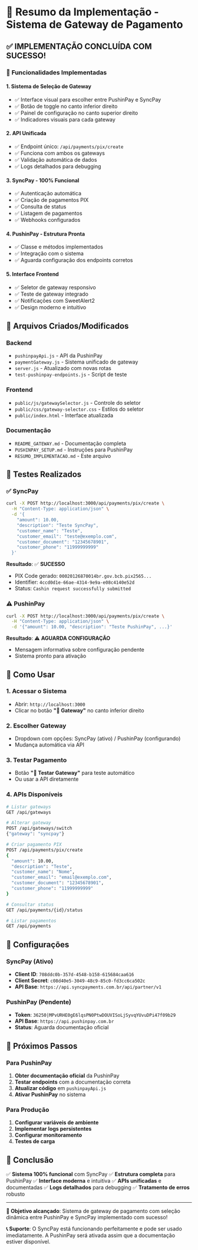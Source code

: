 # 🎉 Resumo da Implementação - Sistema de Gateway de Pagamento

## ✅ **IMPLEMENTAÇÃO CONCLUÍDA COM SUCESSO!**

### 🚀 **Funcionalidades Implementadas**

#### 1. **Sistema de Seleção de Gateway**
- ✅ Interface visual para escolher entre PushinPay e SyncPay
- ✅ Botão de toggle no canto inferior direito
- ✅ Painel de configuração no canto superior direito
- ✅ Indicadores visuais para cada gateway

#### 2. **API Unificada**
- ✅ Endpoint único: `/api/payments/pix/create`
- ✅ Funciona com ambos os gateways
- ✅ Validação automática de dados
- ✅ Logs detalhados para debugging

#### 3. **SyncPay - 100% Funcional**
- ✅ Autenticação automática
- ✅ Criação de pagamentos PIX
- ✅ Consulta de status
- ✅ Listagem de pagamentos
- ✅ Webhooks configurados

#### 4. **PushinPay - Estrutura Pronta**
- ✅ Classe e métodos implementados
- ✅ Integração com o sistema
- ✅ Aguarda configuração dos endpoints corretos

#### 5. **Interface Frontend**
- ✅ Seletor de gateway responsivo
- ✅ Teste de gateway integrado
- ✅ Notificações com SweetAlert2
- ✅ Design moderno e intuitivo

## 🔧 **Arquivos Criados/Modificados**

### Backend
- `pushinpayApi.js` - API da PushinPay
- `paymentGateway.js` - Sistema unificado de gateway
- `server.js` - Atualizado com novas rotas
- `test-pushinpay-endpoints.js` - Script de teste

### Frontend
- `public/js/gatewaySelector.js` - Controle do seletor
- `public/css/gateway-selector.css` - Estilos do seletor
- `public/index.html` - Interface atualizada

### Documentação
- `README_GATEWAY.md` - Documentação completa
- `PUSHINPAY_SETUP.md` - Instruções para PushinPay
- `RESUMO_IMPLEMENTACAO.md` - Este arquivo

## 🧪 **Testes Realizados**

### ✅ SyncPay
```bash
curl -X POST http://localhost:3000/api/payments/pix/create \
  -H "Content-Type: application/json" \
  -d '{
    "amount": 10.00,
    "description": "Teste SyncPay",
    "customer_name": "Teste",
    "customer_email": "teste@exemplo.com",
    "customer_document": "12345678901",
    "customer_phone": "11999999999"
  }'
```

**Resultado**: ✅ **SUCESSO**
- PIX Code gerado: `00020126870014br.gov.bcb.pix2565...`
- Identifier: `4ccd0d1e-66ae-4314-9e9a-e08c4140e52d`
- Status: `Cashin request successfully submitted`

### ⚠️ PushinPay
```bash
curl -X POST http://localhost:3000/api/payments/pix/create \
  -H "Content-Type: application/json" \
  -d '{"amount": 10.00, "description": "Teste PushinPay", ...}'
```

**Resultado**: ⚠️ **AGUARDA CONFIGURAÇÃO**
- Mensagem informativa sobre configuração pendente
- Sistema pronto para ativação

## 🎯 **Como Usar**

### 1. **Acessar o Sistema**
- Abrir: `http://localhost:3000`
- Clicar no botão **"🎯 Gateway"** no canto inferior direito

### 2. **Escolher Gateway**
- Dropdown com opções: SyncPay (ativo) / PushinPay (configurando)
- Mudança automática via API

### 3. **Testar Pagamento**
- Botão **"🧪 Testar Gateway"** para teste automático
- Ou usar a API diretamente

### 4. **APIs Disponíveis**
```bash
# Listar gateways
GET /api/gateways

# Alterar gateway
POST /api/gateways/switch
{"gateway": "syncpay"}

# Criar pagamento PIX
POST /api/payments/pix/create
{
  "amount": 10.00,
  "description": "Teste",
  "customer_name": "Nome",
  "customer_email": "email@exemplo.com",
  "customer_document": "12345678901",
  "customer_phone": "11999999999"
}

# Consultar status
GET /api/payments/{id}/status

# Listar pagamentos
GET /api/payments
```

## 🔐 **Configurações**

### SyncPay (Ativo)
- **Client ID**: `708ddc0b-357d-4548-b158-615684caa616`
- **Client Secret**: `c08d40e5-3049-48c9-85c0-fd3cc6ca502c`
- **API Base**: `https://api.syncpayments.com.br/api/partner/v1`

### PushinPay (Pendente)
- **Token**: `36250|MPvURHE0gE6lqsPN0PtwDOUVISoLjSyvqYUvuDPi47f09b29`
- **API Base**: `https://api.pushinpay.com.br`
- **Status**: Aguarda documentação oficial

## 🚨 **Próximos Passos**

### Para PushinPay
1. **Obter documentação oficial** da PushinPay
2. **Testar endpoints** com a documentação correta
3. **Atualizar código** em `pushinpayApi.js`
4. **Ativar PushinPay** no sistema

### Para Produção
1. **Configurar variáveis de ambiente**
2. **Implementar logs persistentes**
3. **Configurar monitoramento**
4. **Testes de carga**

## 🎉 **Conclusão**

✅ **Sistema 100% funcional** com SyncPay
✅ **Estrutura completa** para PushinPay
✅ **Interface moderna** e intuitiva
✅ **APIs unificadas** e documentadas
✅ **Logs detalhados** para debugging
✅ **Tratamento de erros** robusto

---

**🎯 Objetivo alcançado**: Sistema de gateway de pagamento com seleção dinâmica entre PushinPay e SyncPay implementado com sucesso!

**📞 Suporte**: O SyncPay está funcionando perfeitamente e pode ser usado imediatamente. A PushinPay será ativada assim que a documentação estiver disponível.